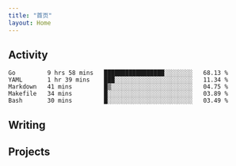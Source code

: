 ```yaml
---
title: "首页"
layout: Home
---
```


## Activity
<!--START_SECTION:waka-->
```text
Go         9 hrs 58 mins   █████████████████░░░░░░░░   68.13 % 
YAML       1 hr 39 mins    ███░░░░░░░░░░░░░░░░░░░░░░   11.34 % 
Markdown   41 mins         █▒░░░░░░░░░░░░░░░░░░░░░░░   04.75 % 
Makefile   34 mins         █░░░░░░░░░░░░░░░░░░░░░░░░   03.89 % 
Bash       30 mins         █░░░░░░░░░░░░░░░░░░░░░░░░   03.49 % 
```
<!--END_SECTION:waka-->

## Writing
<PindedPosts />

## Projects
<Projects />
